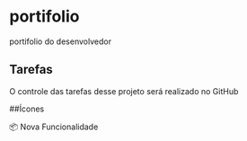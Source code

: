 # portifolio
portifolio do desenvolvedor

## Tarefas

O controle das tarefas desse projeto será realizado no GitHub

##Ícones

:package: Nova Funcionalidade

